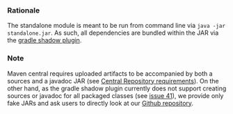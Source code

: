 ### Rationale
The standalone module is meant to be run from command line via `java -jar standalone.jar`. As such,
all dependencies are bundled within the JAR via the
[gradle shadow plugin](https://github.com/johnrengelman/shadow).

### Note
Maven central requires uploaded artifacts to be accompanied by both a sources and a javadoc JAR
(see [Central Repository requirements](https://central.sonatype.org/pages/requirements.html#supply-javadoc-and-sources)).
On the other hand, as the gradle shadow plugin currently does not support creating sources or javadoc
for all packaged classes (see [issue 41](https://github.com/johnrengelman/shadow/issues/41)), we
provide only fake JARs and ask users to directly look at our
[Github repository](https://github.com/TNG/keycloak-mock).
